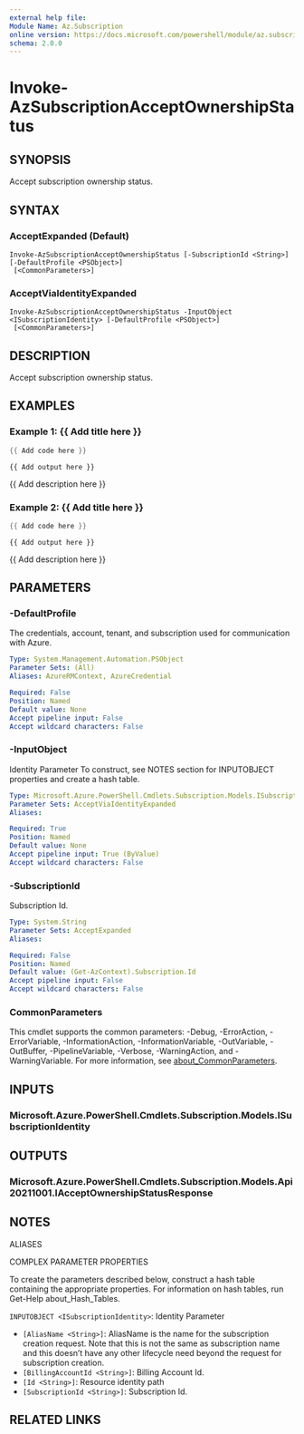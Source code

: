 ```yaml
---
external help file:
Module Name: Az.Subscription
online version: https://docs.microsoft.com/powershell/module/az.subscription/invoke-azsubscriptionacceptownershipstatus
schema: 2.0.0
---
```


# Invoke-AzSubscriptionAcceptOwnershipStatus

## SYNOPSIS
Accept subscription ownership status.

## SYNTAX

### AcceptExpanded (Default)
```
Invoke-AzSubscriptionAcceptOwnershipStatus [-SubscriptionId <String>] [-DefaultProfile <PSObject>]
 [<CommonParameters>]
```

### AcceptViaIdentityExpanded
```
Invoke-AzSubscriptionAcceptOwnershipStatus -InputObject <ISubscriptionIdentity> [-DefaultProfile <PSObject>]
 [<CommonParameters>]
```

## DESCRIPTION
Accept subscription ownership status.

## EXAMPLES

### Example 1: {{ Add title here }}
```powershell
{{ Add code here }}
```

```output
{{ Add output here }}
```

{{ Add description here }}

### Example 2: {{ Add title here }}
```powershell
{{ Add code here }}
```

```output
{{ Add output here }}
```

{{ Add description here }}

## PARAMETERS

### -DefaultProfile
The credentials, account, tenant, and subscription used for communication with Azure.

```yaml
Type: System.Management.Automation.PSObject
Parameter Sets: (All)
Aliases: AzureRMContext, AzureCredential

Required: False
Position: Named
Default value: None
Accept pipeline input: False
Accept wildcard characters: False
```

### -InputObject
Identity Parameter
To construct, see NOTES section for INPUTOBJECT properties and create a hash table.

```yaml
Type: Microsoft.Azure.PowerShell.Cmdlets.Subscription.Models.ISubscriptionIdentity
Parameter Sets: AcceptViaIdentityExpanded
Aliases:

Required: True
Position: Named
Default value: None
Accept pipeline input: True (ByValue)
Accept wildcard characters: False
```

### -SubscriptionId
Subscription Id.

```yaml
Type: System.String
Parameter Sets: AcceptExpanded
Aliases:

Required: False
Position: Named
Default value: (Get-AzContext).Subscription.Id
Accept pipeline input: False
Accept wildcard characters: False
```

### CommonParameters
This cmdlet supports the common parameters: -Debug, -ErrorAction, -ErrorVariable, -InformationAction, -InformationVariable, -OutVariable, -OutBuffer, -PipelineVariable, -Verbose, -WarningAction, and -WarningVariable. For more information, see [about_CommonParameters](http://go.microsoft.com/fwlink/?LinkID=113216).

## INPUTS

### Microsoft.Azure.PowerShell.Cmdlets.Subscription.Models.ISubscriptionIdentity

## OUTPUTS

### Microsoft.Azure.PowerShell.Cmdlets.Subscription.Models.Api20211001.IAcceptOwnershipStatusResponse

## NOTES

ALIASES

COMPLEX PARAMETER PROPERTIES

To create the parameters described below, construct a hash table containing the appropriate properties. For information on hash tables, run Get-Help about_Hash_Tables.


`INPUTOBJECT <ISubscriptionIdentity>`: Identity Parameter
  - `[AliasName <String>]`: AliasName is the name for the subscription creation request. Note that this is not the same as subscription name and this doesn’t have any other lifecycle need beyond the request for subscription creation.
  - `[BillingAccountId <String>]`: Billing Account Id.
  - `[Id <String>]`: Resource identity path
  - `[SubscriptionId <String>]`: Subscription Id.

## RELATED LINKS

